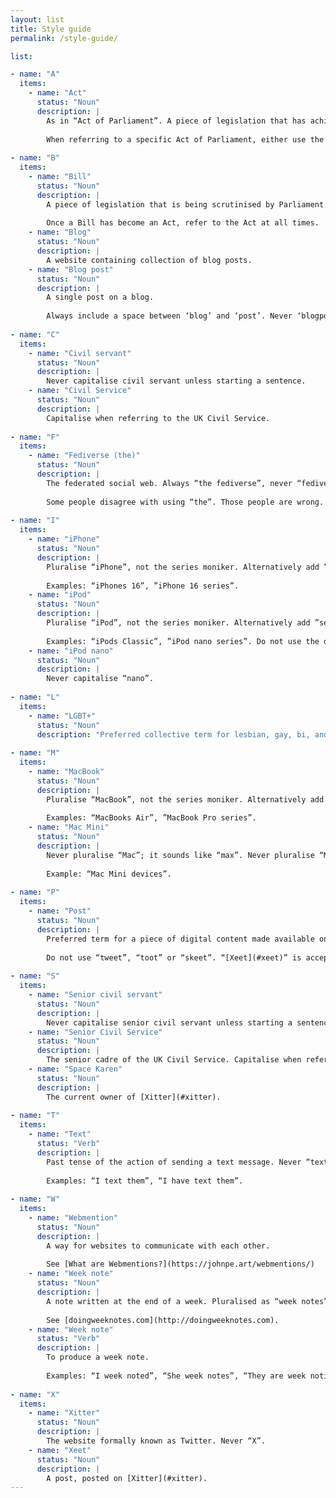 ```yaml
---
layout: list
title: Style guide
permalink: /style-guide/

list:    

- name: "A"
  items:
    - name: "Act"
      status: "Noun"
      description: |
        As in “Act of Parliament”. A piece of legislation that has achieved Royal Assent. Always capitalised; e.g. “the Act”.
        
        When referring to a specific Act of Parliament, either use the full title (i.e. “Telecommunications (Security) Act 2021”) or the date of the Act (i.e. “the 2021 Act”)
    
- name: "B"
  items:
    - name: "Bill"
      status: "Noun"
      description: |
        A piece of legislation that is being scrutinised by Parliament. Always capitalised; e.g. “the Bill”.
        
        Once a Bill has become an Act, refer to the Act at all times.
    - name: "Blog"
      status: "Noun"
      description: |
        A website containing collection of blog posts.
    - name: "Blog post"
      status: "Noun"
      description: |
        A single post on a blog. 
        
        Always include a space between ‘blog’ and ‘post’. Never ‘blogpost’. Never 'blog'.
        
- name: "C"
  items:
    - name: "Civil servant"
      status: "Noun"
      description: |
        Never capitalise civil servant unless starting a sentence.
    - name: "Civil Service"
      status: "Noun"
      description: |
        Capitalise when referring to the UK Civil Service.        
        
- name: "F"
  items:
    - name: "Fediverse (the)"
      status: "Noun"
      description: |
        The federated social web. Always “the fediverse”, never “fediverse”.
        
        Some people disagree with using “the”. Those people are wrong.   
        
- name: "I"
  items:
    - name: "iPhone"
      status: "Noun"
      description: |
        Pluralise “iPhone”, not the series moniker. Alternatively add ”series”. Do not use the definite article.
        
        Examples: “iPhones 16”, ”iPhone 16 series”.
    - name: "iPod"
      status: "Noun"
      description: |
        Pluralise “iPod”, not the series moniker. Alternatively add ”series”. Do not use the definite article.
        
        Examples: “iPods Classic”, ”iPod nano series”. Do not use the definite article.
    - name: "iPod nano"
      status: "Noun"
      description: |
        Never capitalise “nano”.
    
- name: "L"
  items:
    - name: "LGBT+"
      status: "Noun"
      description: "Preferred collective term for lesbian, gay, bi, and other minority sexual orientations, and trans and other gender identities. Always include the '+'. Don't use other acronyms unless specifically necessary (for example, when quoting something else)."
        
- name: "M"
  items:
    - name: "MacBook"
      status: "Noun"
      description: |
        Pluralise “MacBook”, not the series moniker. Alternatively add ”series”. Do not use the definite article.
        
        Examples: “MacBooks Air”, ”MacBook Pro series”.
    - name: "Mac Mini"
      status: "Noun"
      description: |
        Never pluralise “Mac”; it sounds like “max”. Never pluralise “Mini”. Use “devices”. Do not use the definite article.
        
        Example: “Mac Mini devices”.
                
- name: "P"
  items:
    - name: "Post"
      status: "Noun"
      description: | 
        Preferred term for a piece of digital content made available on a website or social media platform.
        
        Do not use “tweet”, “toot” or “skeet”. “[Xeet](#xeet)” is acceptable when relevant.
        
- name: "S"
  items:
    - name: "Senior civil servant"
      status: "Noun"
      description: |
        Never capitalise senior civil servant unless starting a sentence.
    - name: "Senior Civil Service"
      status: "Noun"
      description: |
        The senior cadre of the UK Civil Service. Capitalise when referring to the Senior Civil Service.
    - name: "Space Karen"
      status: "Noun"
      description: |
        The current owner of [Xitter](#xitter).
        
- name: "T"
  items:
    - name: "Text"
      status: "Verb"
      description: |
        Past tense of the action of sending a text message. Never “texted”. 
        
        Examples: “I text them”, “I have text them”.
        
- name: "W"
  items:
    - name: "Webmention"
      status: "Noun"
      description: | 
        A way for websites to communicate with each other. 
        
        See [What are Webmentions?](https://johnpe.art/webmentions/)
    - name: "Week note"
      status: "Noun"
      description: |
        A note written at the end of a week. Pluralised as “week notes”. 
        
        See [doingweeknotes.com](http://doingweeknotes.com).
    - name: "Week note"
      status: "Verb"
      description: | 
        To produce a week note.
        
        Examples: “I week noted”, “She week notes”, “They are week noting”.
        
- name: "X"
  items:
    - name: "Xitter"
      status: "Noun"
      description: | 
        The website formally known as Twitter. Never “X”.
    - name: "Xeet"
      status: "Noun"
      description: | 
        A post, posted on [Xitter](#xitter).
---
```

